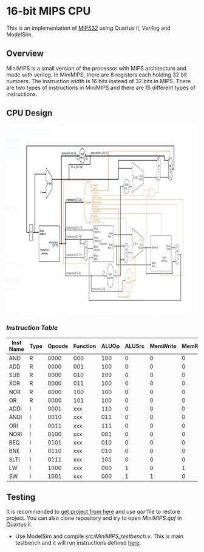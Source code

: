 # 16-bit MIPS CPU
This is an implementation of [MIPS32](https://www.mips.com/products/architectures/mips32-2/) using Quartus II, Verilog and ModelSim.

## Overview
MiniMIPS is a small version of the processor with MIPS architecture and made with verilog. In  MiniMIPS, there are 8 registers each holding 32 bit numbers. The instruction width is 16 bits instead of 32 bits in MIPS. There are two types of instructions in MiniMIPS and there are 15 different types of instructions.

## CPU Design

<p align="center">
  <img width="900" height="500" src="https://github.com/okantorun/16-bit-MIPS-CPU/blob/main/resource/CPU-design.png">
</p>

### _Instruction Table_


| Inst Name | Type | Opcode | Function | ALUOp | ALUSrc | MemWrite | MemRead | RegWrite | MemtoReg | Branch | Bne |
| --------- | ---- | ------ | -------- | ----- | ------ | -------- | ------- | -------- | -------- | ------ | --- | 
| AND | R | 0000 | 000 | 100 | 0 | 0 | 0 | 1 | 0 | 0 | 0 |
| ADD | R | 0000 | 001 | 100 | 0 | 0 | 0 | 1 | 0 | 0 | 0 |
| SUB | R | 0000 | 010 | 100 | 0 | 0 | 0 | 1 | 0 | 0 | 0 |
| XOR | R | 0000 | 011 | 100 | 0 | 0 | 0 | 1 | 0 | 0 | 0 |
| NOR | R | 0000 | 100 | 100 | 0 | 0 | 0 | 1 | 0 | 0 | 0 |
| OR | R | 0000 | 101 | 100 | 0 | 0 | 0 | 1 | 0 | 0 | 0 |
| ADDI | I | 0001 | xxx | 110 | 0 | 0 | 0 | 1 | 0 | 0 | 0 |
| ANDI | I | 0010 | xxx | 011 | 0 | 0 | 0 | 1 | 0 | 0 | 0 | 
| ORI | I | 0011 | xxx | 111 | 0 | 0 | 0 | 1 | 0 | 0 | 0 | 
| NORI | I | 0100 | xxx | 001 | 0 | 0 | 0 | 1 | 0 | 0 | 0 | 
| BEQ | I | 0101 | xxx | 010 | 0 | 0 | 0 | 1 | 0 | 1 | 0 | 
| BNE | I |  0110 | xxx | 010 | 0 | 0 | 0 | 1 | 0 | 0 | 1 | 
| SLTI | I | 0111 | xxx | 101 | 0 | 0 | 0 | 1 | 0 | 0 | 0 | 
| LW | I | 1000 | xxx | 000 | 1 | 0 | 1 | 1 | 1 | 0 | 0 | 
| SW | I |  1001 | xxx | 000 | 1 | 1 | 0 | 0 | 0 | 0 | 0 | 


## Testing

It is recommended to [get project from here](https://github.com/okantorun/16-bit-MIPS-CPU/releases/tag/v1.0) and use *qar* file to restore project. You can also clone repository and try to open *MiniMIPS.qpf* in Quartus II.

- Use ModelSim and compile *src/MiniMIPS_testbench.v*. This is main testbench and it will run instructions defined [here](https://github.com/okantorun/16-bit-MIPS-CPU/blob/main/simulation/modelsim/instruction_data.txt).

